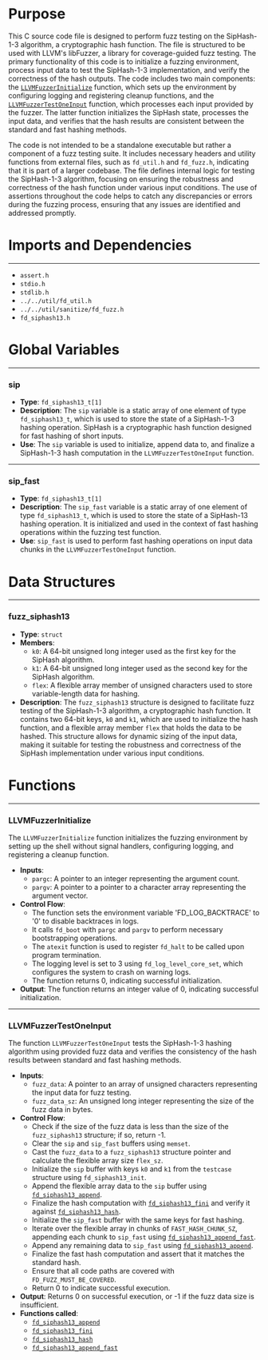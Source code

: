 # Purpose
This C source code file is designed to perform fuzz testing on the SipHash-1-3 algorithm, a cryptographic hash function. The file is structured to be used with LLVM's libFuzzer, a library for coverage-guided fuzz testing. The primary functionality of this code is to initialize a fuzzing environment, process input data to test the SipHash-1-3 implementation, and verify the correctness of the hash outputs. The code includes two main components: the [`LLVMFuzzerInitialize`](#LLVMFuzzerInitialize) function, which sets up the environment by configuring logging and registering cleanup functions, and the [`LLVMFuzzerTestOneInput`](#LLVMFuzzerTestOneInput) function, which processes each input provided by the fuzzer. The latter function initializes the SipHash state, processes the input data, and verifies that the hash results are consistent between the standard and fast hashing methods.

The code is not intended to be a standalone executable but rather a component of a fuzz testing suite. It includes necessary headers and utility functions from external files, such as `fd_util.h` and `fd_fuzz.h`, indicating that it is part of a larger codebase. The file defines internal logic for testing the SipHash-1-3 algorithm, focusing on ensuring the robustness and correctness of the hash function under various input conditions. The use of assertions throughout the code helps to catch any discrepancies or errors during the fuzzing process, ensuring that any issues are identified and addressed promptly.
# Imports and Dependencies

---
- `assert.h`
- `stdio.h`
- `stdlib.h`
- `../../util/fd_util.h`
- `../../util/sanitize/fd_fuzz.h`
- `fd_siphash13.h`


# Global Variables

---
### sip
- **Type**: `fd_siphash13_t[1]`
- **Description**: The `sip` variable is a static array of one element of type `fd_siphash13_t`, which is used to store the state of a SipHash-1-3 hashing operation. SipHash is a cryptographic hash function designed for fast hashing of short inputs.
- **Use**: The `sip` variable is used to initialize, append data to, and finalize a SipHash-1-3 hash computation in the `LLVMFuzzerTestOneInput` function.


---
### sip\_fast
- **Type**: `fd_siphash13_t[1]`
- **Description**: The `sip_fast` variable is a static array of one element of type `fd_siphash13_t`, which is used to store the state of a SipHash-13 hashing operation. It is initialized and used in the context of fast hashing operations within the fuzzing test function.
- **Use**: `sip_fast` is used to perform fast hashing operations on input data chunks in the `LLVMFuzzerTestOneInput` function.


# Data Structures

---
### fuzz\_siphash13
- **Type**: `struct`
- **Members**:
    - `k0`: A 64-bit unsigned long integer used as the first key for the SipHash algorithm.
    - `k1`: A 64-bit unsigned long integer used as the second key for the SipHash algorithm.
    - `flex`: A flexible array member of unsigned characters used to store variable-length data for hashing.
- **Description**: The `fuzz_siphash13` structure is designed to facilitate fuzz testing of the SipHash-1-3 algorithm, a cryptographic hash function. It contains two 64-bit keys, `k0` and `k1`, which are used to initialize the hash function, and a flexible array member `flex` that holds the data to be hashed. This structure allows for dynamic sizing of the input data, making it suitable for testing the robustness and correctness of the SipHash implementation under various input conditions.


# Functions

---
### LLVMFuzzerInitialize<!-- {{#callable:LLVMFuzzerInitialize}} -->
The `LLVMFuzzerInitialize` function initializes the fuzzing environment by setting up the shell without signal handlers, configuring logging, and registering a cleanup function.
- **Inputs**:
    - `pargc`: A pointer to an integer representing the argument count.
    - `pargv`: A pointer to a pointer to a character array representing the argument vector.
- **Control Flow**:
    - The function sets the environment variable 'FD_LOG_BACKTRACE' to '0' to disable backtraces in logs.
    - It calls `fd_boot` with `pargc` and `pargv` to perform necessary bootstrapping operations.
    - The `atexit` function is used to register `fd_halt` to be called upon program termination.
    - The logging level is set to 3 using `fd_log_level_core_set`, which configures the system to crash on warning logs.
    - The function returns 0, indicating successful initialization.
- **Output**: The function returns an integer value of 0, indicating successful initialization.


---
### LLVMFuzzerTestOneInput<!-- {{#callable:LLVMFuzzerTestOneInput}} -->
The function `LLVMFuzzerTestOneInput` tests the SipHash-1-3 hashing algorithm using provided fuzz data and verifies the consistency of the hash results between standard and fast hashing methods.
- **Inputs**:
    - `fuzz_data`: A pointer to an array of unsigned characters representing the input data for fuzz testing.
    - `fuzz_data_sz`: An unsigned long integer representing the size of the fuzz data in bytes.
- **Control Flow**:
    - Check if the size of the fuzz data is less than the size of the `fuzz_siphash13` structure; if so, return -1.
    - Clear the `sip` and `sip_fast` buffers using `memset`.
    - Cast the `fuzz_data` to a `fuzz_siphash13` structure pointer and calculate the flexible array size `flex_sz`.
    - Initialize the `sip` buffer with keys `k0` and `k1` from the `testcase` structure using `fd_siphash13_init`.
    - Append the flexible array data to the `sip` buffer using [`fd_siphash13_append`](fd_siphash13.c.driver.md#fd_siphash13_append).
    - Finalize the hash computation with [`fd_siphash13_fini`](fd_siphash13.c.driver.md#fd_siphash13_fini) and verify it against [`fd_siphash13_hash`](fd_siphash13.c.driver.md#fd_siphash13_hash).
    - Initialize the `sip_fast` buffer with the same keys for fast hashing.
    - Iterate over the flexible array in chunks of `FAST_HASH_CHUNK_SZ`, appending each chunk to `sip_fast` using [`fd_siphash13_append_fast`](fd_siphash13.c.driver.md#fd_siphash13_append_fast).
    - Append any remaining data to `sip_fast` using [`fd_siphash13_append`](fd_siphash13.c.driver.md#fd_siphash13_append).
    - Finalize the fast hash computation and assert that it matches the standard hash.
    - Ensure that all code paths are covered with `FD_FUZZ_MUST_BE_COVERED`.
    - Return 0 to indicate successful execution.
- **Output**: Returns 0 on successful execution, or -1 if the fuzz data size is insufficient.
- **Functions called**:
    - [`fd_siphash13_append`](fd_siphash13.c.driver.md#fd_siphash13_append)
    - [`fd_siphash13_fini`](fd_siphash13.c.driver.md#fd_siphash13_fini)
    - [`fd_siphash13_hash`](fd_siphash13.c.driver.md#fd_siphash13_hash)
    - [`fd_siphash13_append_fast`](fd_siphash13.c.driver.md#fd_siphash13_append_fast)


